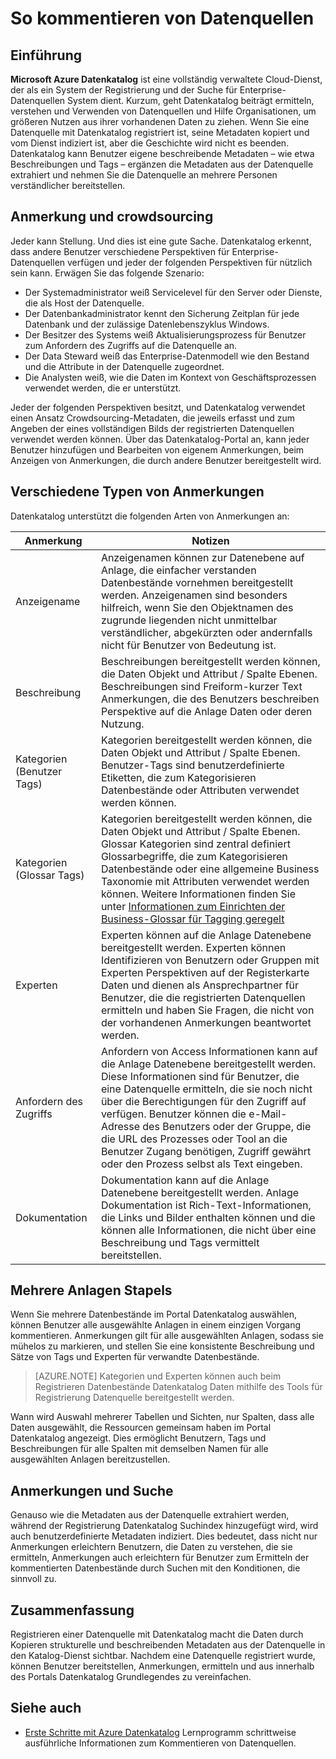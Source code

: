 <properties
   pageTitle="So kommentieren von Datenquellen | Microsoft Azure"
   description="Gewusst wie-Artikel so Datenbestände in Azure Datenkatalog, einschließlich Anzeigenamen, Kategorien, Beschreibungen und Experten kommentieren hervorheben."
   services="data-catalog"
   documentationCenter=""
   authors="steelanddata"
   manager="NA"
   editor=""
   tags=""/>
<tags
   ms.service="data-catalog"
   ms.devlang="NA"
   ms.topic="article"
   ms.tgt_pltfrm="NA"
   ms.workload="data-catalog"
   ms.date="09/21/2016"
   ms.author="maroche"/>


# <a name="how-to-annotate-data-sources"></a>So kommentieren von Datenquellen

## <a name="introduction"></a>Einführung
**Microsoft Azure Datenkatalog** ist eine vollständig verwaltete Cloud-Dienst, der als ein System der Registrierung und der Suche für Enterprise-Datenquellen System dient. Kurzum, geht Datenkatalog beiträgt ermitteln, verstehen und Verwenden von Datenquellen und Hilfe Organisationen, um größeren Nutzen aus ihrer vorhandenen Daten zu ziehen. Wenn Sie eine Datenquelle mit Datenkatalog registriert ist, seine Metadaten kopiert und vom Dienst indiziert ist, aber die Geschichte wird nicht es beenden. Datenkatalog kann Benutzer eigene beschreibende Metadaten – wie etwa Beschreibungen und Tags – ergänzen die Metadaten aus der Datenquelle extrahiert und nehmen Sie die Datenquelle an mehrere Personen verständlicher bereitstellen.

## <a name="annotation-and-crowdsourcing"></a>Anmerkung und crowdsourcing
Jeder kann Stellung. Und dies ist eine gute Sache.
Datenkatalog erkennt, dass andere Benutzer verschiedene Perspektiven für Enterprise-Datenquellen verfügen und jeder der folgenden Perspektiven für nützlich sein kann. Erwägen Sie das folgende Szenario:

* Der Systemadministrator weiß Servicelevel für den Server oder Dienste, die als Host der Datenquelle.
* Der Datenbankadministrator kennt den Sicherung Zeitplan für jede Datenbank und der zulässige Datenlebenszyklus Windows.
* Der Besitzer des Systems weiß Aktualisierungsprozess für Benutzer zum Anfordern des Zugriffs auf die Datenquelle an.
* Der Data Steward weiß das Enterprise-Datenmodell wie den Bestand und die Attribute in der Datenquelle zugeordnet.
* Die Analysten weiß, wie die Daten im Kontext von Geschäftsprozessen verwendet werden, die er unterstützt.

Jeder der folgenden Perspektiven besitzt, und Datenkatalog verwendet einen Ansatz Crowdsourcing-Metadaten, die jeweils erfasst und zum Angeben der eines vollständigen Bilds der registrierten Datenquellen verwendet werden können. Über das Datenkatalog-Portal an, kann jeder Benutzer hinzufügen und Bearbeiten von eigenem Anmerkungen, beim Anzeigen von Anmerkungen, die durch andere Benutzer bereitgestellt wird.

## <a name="different-types-of-annotations"></a>Verschiedene Typen von Anmerkungen
Datenkatalog unterstützt die folgenden Arten von Anmerkungen an:

| Anmerkung     | Notizen                                                                                                                                                                                                                                                                                                                                                           |
|----------------|-----------------------------------------------------------------------------------------------------------------------------------------------------------------------------------------------------------------------------------------------------------------------------------------------------------------------------------------------------------------|
| Anzeigename  | Anzeigenamen können zur Datenebene auf Anlage, die einfacher verstanden Datenbestände vornehmen bereitgestellt werden. Anzeigenamen sind besonders hilfreich, wenn Sie den Objektnamen des zugrunde liegenden nicht unmittelbar verständlicher, abgekürzten oder andernfalls nicht für Benutzer von Bedeutung ist.                                                                                                                            |
| Beschreibung    | Beschreibungen bereitgestellt werden können, die Daten Objekt und Attribut / Spalte Ebenen. Beschreibungen sind Freiform-kurzer Text Anmerkungen, die des Benutzers beschreiben Perspektive auf die Anlage Daten oder deren Nutzung.                                                                                                                                                              |
| Kategorien (Benutzer Tags)          | Kategorien bereitgestellt werden können, die Daten Objekt und Attribut / Spalte Ebenen. Benutzer-Tags sind benutzerdefinierte Etiketten, die zum Kategorisieren Datenbestände oder Attributen verwendet werden können.                                                                                                                                                                                                    |
| Kategorien (Glossar Tags)          | Kategorien bereitgestellt werden können, die Daten Objekt und Attribut / Spalte Ebenen. Glossar Kategorien sind zentral definiert Glossarbegriffe, die zum Kategorisieren Datenbestände oder eine allgemeine Business Taxonomie mit Attributen verwendet werden können. Weitere Informationen finden Sie unter [Informationen zum Einrichten der Business-Glossar für Tagging geregelt](data-catalog-how-to-business-glossary.md)                                                                                                                                                                                                    |
| Experten        | Experten können auf die Anlage Datenebene bereitgestellt werden. Experten können Identifizieren von Benutzern oder Gruppen mit Experten Perspektiven auf der Registerkarte Daten und dienen als Ansprechpartner für Benutzer, die die registrierten Datenquellen ermitteln und haben Sie Fragen, die nicht von der vorhandenen Anmerkungen beantwortet werden.  |
| Anfordern des Zugriffs | Anfordern von Access Informationen kann auf die Anlage Datenebene bereitgestellt werden. Diese Informationen sind für Benutzer, die eine Datenquelle ermitteln, die sie noch nicht über die Berechtigungen für den Zugriff auf verfügen. Benutzer können die e-Mail-Adresse des Benutzers oder der Gruppe, die die URL des Prozesses oder Tool an die Benutzer Zugang benötigen, Zugriff gewährt oder den Prozess selbst als Text eingeben. |
| Dokumentation | Dokumentation kann auf die Anlage Datenebene bereitgestellt werden. Anlage Dokumentation ist Rich-Text-Informationen, die Links und Bilder enthalten können und die können alle Informationen, die nicht über eine Beschreibung und Tags vermittelt bereitstellen. |


## <a name="annotating-multiple-assets"></a>Mehrere Anlagen Stapels
Wenn Sie mehrere Datenbestände im Portal Datenkatalog auswählen, können Benutzer alle ausgewählte Anlagen in einem einzigen Vorgang kommentieren. Anmerkungen gilt für alle ausgewählten Anlagen, sodass sie mühelos zu markieren, und stellen Sie eine konsistente Beschreibung und Sätze von Tags und Experten für verwandte Datenbestände.

> [AZURE.NOTE] Kategorien und Experten können auch beim Registrieren Datenbestände Datenkatalog Daten mithilfe des Tools für Registrierung Datenquelle bereitgestellt werden.

Wann wird Auswahl mehrerer Tabellen und Sichten, nur Spalten, dass alle Daten ausgewählt, die Ressourcen gemeinsam haben im Portal Datenkatalog angezeigt. Dies ermöglicht Benutzern, Tags und Beschreibungen für alle Spalten mit demselben Namen für alle ausgewählten Anlagen bereitzustellen.

## <a name="annotations-and-discovery"></a>Anmerkungen und Suche
Genauso wie die Metadaten aus der Datenquelle extrahiert werden, während der Registrierung Datenkatalog Suchindex hinzugefügt wird, wird auch benutzerdefinierte Metadaten indiziert. Dies bedeutet, dass nicht nur Anmerkungen erleichtern Benutzern, die Daten zu verstehen, die sie ermitteln, Anmerkungen auch erleichtern für Benutzer zum Ermitteln der kommentierten Datenbestände durch Suchen mit den Konditionen, die sinnvoll zu.

## <a name="summary"></a>Zusammenfassung
Registrieren einer Datenquelle mit Datenkatalog macht die Daten durch Kopieren strukturelle und beschreibenden Metadaten aus der Datenquelle in den Katalog-Dienst sichtbar. Nachdem eine Datenquelle registriert wurde, können Benutzer bereitstellen, Anmerkungen, ermitteln und aus innerhalb des Portals Datenkatalog Grundlegendes zu vereinfachen.

## <a name="see-also"></a>Siehe auch
- [Erste Schritte mit Azure Datenkatalog](data-catalog-get-started.md) Lernprogramm schrittweise ausführliche Informationen zum Kommentieren von Datenquellen.
